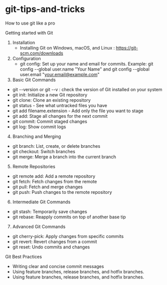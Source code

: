 # git-tips-and-tricks
How to use git like a pro

Getting started with Git
1. Installation
    - Installing Git on Windows, macOS, and Linux : https://git-scm.com/downloads
2. Configuration
    - git config: Set up your name and email for commits.
Example: git config --global user.name "Your Name" and git config --global user.email "your.email@example.com"
3. Basic Git Commands
- git --version or git --v : check the version of Git installed on your system
- git init: Initialize a new Git repository
- git clone: Clone an existing repository
- git status - See what untracked files you have
- git add filename.extension - Add only the file you want to stage
- git add: Stage all changes for the next commit
- git commit: Commit staged changes
- git log: Show commit logs
4. Branching and Merging
- git branch: List, create, or delete branches
- git checkout: Switch branches
- git merge: Merge a branch into the current branch
5. Remote Repositories
- git remote add: Add a remote repository
- git fetch: Fetch changes from the remote
- git pull: Fetch and merge changes
- git push: Push changes to the remote repository
6. Intermediate Git Commands
- git stash: Temporarily save changes
- git rebase: Reapply commits on top of another base tip
7. Advanced Git Commands
- git cherry-pick: Apply changes from specific commits
- git revert: Revert changes from a commit
- git reset: Undo commits and changes

Git Best Practices
- Writing clear and concise commit messages
- Using feature branches, release branches, and hotfix branches.
- Using feature branches, release branches, and hotfix branches.






